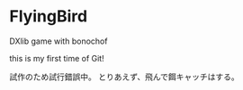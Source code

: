 # FlyingBird
DXlib game with bonochof

this is my first time of Git!

試作のため試行錯誤中。
とりあえず、飛んで餌キャッチはする。
